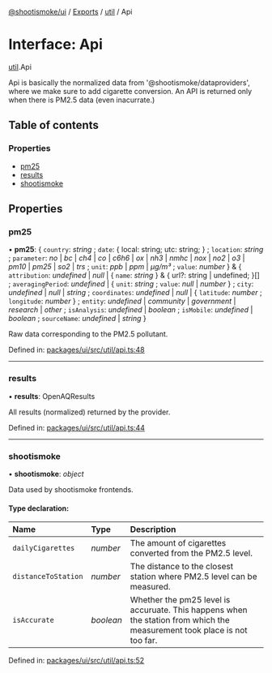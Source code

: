 [@shootismoke/ui](../README.md) / [Exports](../modules.md) / [util](../modules/util.md) / Api

# Interface: Api

[util](../modules/util.md).Api

Api is basically the normalized data from '@shootismoke/dataproviders',
where we make sure to add cigarette conversion. An API is returned only when
there is PM2.5 data (even inacurrate.)

## Table of contents

### Properties

- [pm25](util.api.md#pm25)
- [results](util.api.md#results)
- [shootismoke](util.api.md#shootismoke)

## Properties

### pm25

• **pm25**: { `country`: *string* ; `date`: { local: string; utc: string; } ; `location`: *string* ; `parameter`: *no* \| *bc* \| *ch4* \| *co* \| *c6h6* \| *ox* \| *nh3* \| *nmhc* \| *nox* \| *no2* \| *o3* \| *pm10* \| *pm25* \| *so2* \| *trs* ; `unit`: *ppb* \| *ppm* \| *µg/m³* ; `value`: *number*  } & { `attribution`: *undefined* \| *null* \| { `name`: *string*  } & { url?: string \| undefined; }[] ; `averagingPeriod`: *undefined* \| { `unit`: *string* ; `value`: *null* \| *number*  } ; `city`: *undefined* \| *null* \| *string* ; `coordinates`: *undefined* \| *null* \| { `latitude`: *number* ; `longitude`: *number*  } ; `entity`: *undefined* \| *community* \| *government* \| *research* \| *other* ; `isAnalysis`: *undefined* \| *boolean* ; `isMobile`: *undefined* \| *boolean* ; `sourceName`: *undefined* \| *string*  }

Raw data corresponding to the PM2.5 pollutant.

Defined in: [packages/ui/src/util/api.ts:48](https://github.com/shootismoke/common/blob/1e71707/packages/ui/src/util/api.ts#L48)

___

### results

• **results**: OpenAQResults

All results (normalized) returned by the provider.

Defined in: [packages/ui/src/util/api.ts:44](https://github.com/shootismoke/common/blob/1e71707/packages/ui/src/util/api.ts#L44)

___

### shootismoke

• **shootismoke**: *object*

Data used by shootismoke frontends.

#### Type declaration:

Name | Type | Description |
:------ | :------ | :------ |
`dailyCigarettes` | *number* | The amount of cigarettes converted from the PM2.5 level.   |
`distanceToStation` | *number* | The distance to the closest station where PM2.5 level can be measured.   |
`isAccurate` | *boolean* | Whether the pm25 level is accuruate. This happens when the station from which the measurement took place is not too far.   |

Defined in: [packages/ui/src/util/api.ts:52](https://github.com/shootismoke/common/blob/1e71707/packages/ui/src/util/api.ts#L52)
